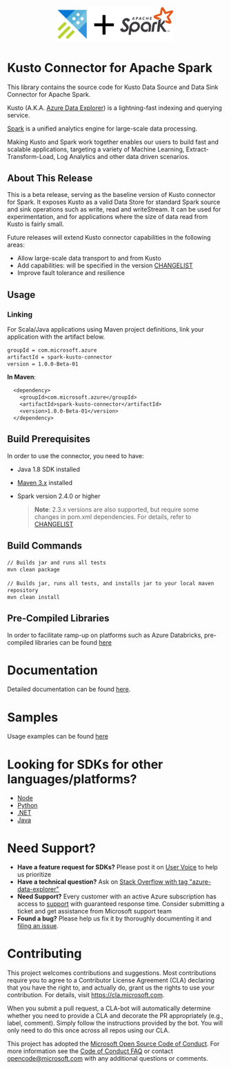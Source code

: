 <p align="center">
  <img src="kusto_spark.png" alt="Kusto + Apache Spark Connector" width="270"/>
</p>

# Kusto Connector for Apache Spark
 
This library contains the source code for Kusto Data Source and Data Sink Connector for Apache Spark.

Kusto (A.K.A. [Azure Data Explorer](https://azure.microsoft.com/en-us/services/data-explorer/)) is a lightning-fast indexing and querying service. 

[Spark](https://spark.apache.org/) is a unified analytics engine for large-scale data processing.

Making Kusto and Spark work together enables our users to build fast and scalable applications, targeting a variety of Machine Learning, Extract-Transform-Load, Log Analytics and other data driven scenarios. 
 
## About This Release

This is a beta release, serving as the baseline version of Kusto connector for Spark. It exposes Kusto as a valid Data Store 
for standard Spark source and sink operations such as write, read and writeStream.
It can be used for experimentation, and for applications where the size of data read from Kusto is fairly small.

Future releases will extend Kusto connector capabilities in the following areas:

* Allow large-scale data transport to and from Kusto
* Add capabilities: will be specified in the version [CHANGELIST](docs/CHANGELIST) 
* Improve fault tolerance and resilience 

## Usage

### Linking 

For Scala/Java applications using Maven project definitions, link your application with the artifact below. 

```
groupId = com.microsoft.azure
artifactId = spark-kusto-connector
version = 1.0.0-Beta-01 
```

**In Maven**:
 ```
   <dependency>
     <groupId>com.microsoft.azure</groupId>
     <artifactId>spark-kusto-connector</artifactId>
     <version>1.0.0-Beta-01</version>
   </dependency>
```

## Build Prerequisites

In order to use the connector, you need to have:

- Java 1.8 SDK installed
- [Maven 3.x](https://maven.apache.org/download.cgi) installed
- Spark version 2.4.0 or higher

    >**Note**: 2.3.x versions are also supported, but require some changes in pom.xml dependencies. 
      For details, refer to [CHANGELIST](docs/CHANGELIST)

## Build Commands
   
```
// Builds jar and runs all tests
mvn clean package

// Builds jar, runs all tests, and installs jar to your local maven repository
mvn clean install
```

## Pre-Compiled Libraries
In order to facilitate ramp-up on platforms such as Azure Databricks, pre-compiled libraries
can be found [here](lib) 

	
# Documentation

Detailed documentation can be found [here](docs).

# Samples

Usage examples can be found [here](samples/src/main/scala)

# Looking for SDKs for other languages/platforms?

- [Node](https://github.com/azure/azure-kusto-node)
- [Python](https://github.com/azure/azure-kusto-python)
- [.NET](https://docs.microsoft.com/en-us/azure/kusto/api/netfx/about-the-sdk)
- [Java](https://github.com/azure/azure-kusto-java)

# Need Support?

- **Have a feature request for SDKs?** Please post it on [User Voice](https://feedback.azure.com/forums/915733-azure-data-explorer) to help us prioritize
- **Have a technical question?** Ask on [Stack Overflow with tag "azure-data-explorer"](https://stackoverflow.com/questions/tagged/azure-data-explorer)
- **Need Support?** Every customer with an active Azure subscription has access to [support](https://docs.microsoft.com/en-us/azure/azure-supportability/how-to-create-azure-support-request) with guaranteed response time.  Consider submitting a ticket and get assistance from Microsoft support team
- **Found a bug?** Please help us fix it by thoroughly documenting it and [filing an issue](https://github.com/Azure/azure-kusto-spark/issues/new).

# Contributing

This project welcomes contributions and suggestions.  Most contributions require you to agree to a
Contributor License Agreement (CLA) declaring that you have the right to, and actually do, grant us
the rights to use your contribution. For details, visit https://cla.microsoft.com.

When you submit a pull request, a CLA-bot will automatically determine whether you need to provide
a CLA and decorate the PR appropriately (e.g., label, comment). Simply follow the instructions
provided by the bot. You will only need to do this once across all repos using our CLA.

This project has adopted the [Microsoft Open Source Code of Conduct](https://opensource.microsoft.com/codeofconduct/).
For more information see the [Code of Conduct FAQ](https://opensource.microsoft.com/codeofconduct/faq/) or
contact [opencode@microsoft.com](mailto:opencode@microsoft.com) with any additional questions or comments.
